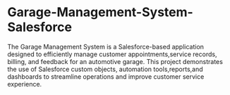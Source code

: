 # Garage-Management-System-Salesforce
The Garage Management System is a Salesforce-based application designed to efficiently manage customer appointments,service records, billing, and feedback for an automotive garage. This project demonstrates the use of Salesforce custom objects, automation tools,reports,and dashboards to streamline operations and improve customer service experience.

